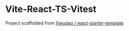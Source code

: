 # Vite-React-TS-Vitest

Project scaffolded from [Xwudao / react-starter-template ](https://github.com/Xwudao/react-starter-template)
